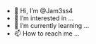 - 👋 Hi, I’m @Jam3ss4
- 👀 I’m interested in ...
- 🌱 I’m currently learning ...
- 📫 How to reach me ...

<!---
Jam3ss4/Jam3ss4 is a ✨ special ✨ repository because its `README.md` (this file) appears on your GitHub profile.
You can click the Preview link to take a look at your changes.
--->
